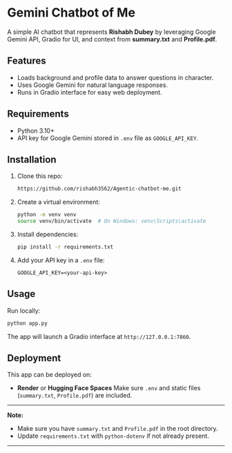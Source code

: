 
# Gemini Chatbot of Me

A simple AI chatbot that represents **Rishabh Dubey** by leveraging Google Gemini API, Gradio for UI, and context from **summary.txt** and **Profile.pdf**.

## Features
- Loads background and profile data to answer questions in character.
- Uses Google Gemini for natural language responses.
- Runs in Gradio interface for easy web deployment.

## Requirements
- Python 3.10+
- API key for Google Gemini stored in `.env` file as `GOOGLE_API_KEY`.

## Installation

1. Clone this repo:

   ```bash
   https://github.com/rishabh3562/Agentic-chatbot-me.git
   ```

2. Create a virtual environment:

   ```bash
   python -m venv venv
   source venv/bin/activate  # On Windows: venv\Scripts\activate
   ```

3. Install dependencies:

   ```bash
   pip install -r requirements.txt
   ```

4. Add your API key in a `.env` file:

   ```
   GOOGLE_API_KEY=<your-api-key>
   ```


## Usage

Run locally:

```bash
python app.py
```

The app will launch a Gradio interface at `http://127.0.0.1:7860`.

## Deployment

This app can be deployed on:

* **Render** or **Hugging Face Spaces**
  Make sure `.env` and static files (`summary.txt`, `Profile.pdf`) are included.

---

**Note:**

* Make sure you have `summary.txt` and `Profile.pdf` in the root directory.
* Update `requirements.txt` with `python-dotenv` if not already present.

---



